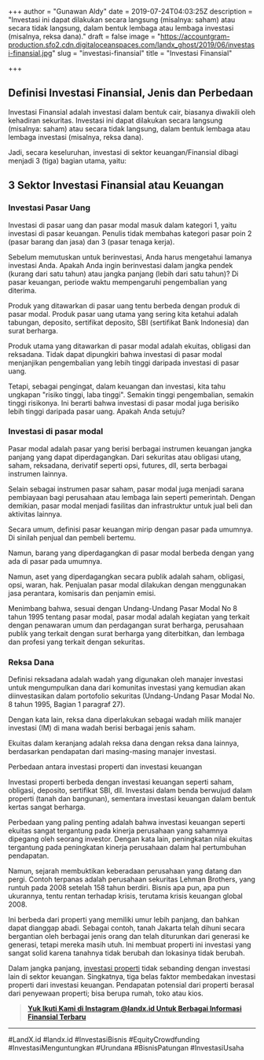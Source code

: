 +++
author = "Gunawan Aldy"
date = 2019-07-24T04:03:25Z
description = "Investasi ini dapat dilakukan secara langsung (misalnya: saham) atau secara tidak langsung, dalam bentuk lembaga atau lembaga investasi (misalnya, reksa dana)."
draft = false
image = "https://accountgram-production.sfo2.cdn.digitaloceanspaces.com/landx_ghost/2019/06/investasi-finansial.jpg"
slug = "investasi-finansial"
title = "Investasi Finansial"

+++


## Definisi Investasi Finansial, Jenis dan Perbedaan

Investasi Finansial adalah investasi dalam bentuk cair, biasanya diwakili oleh kehadiran sekuritas. Investasi ini dapat dilakukan secara langsung (misalnya: saham) atau secara tidak langsung, dalam bentuk lembaga atau lembaga investasi (misalnya, reksa dana).

Jadi, secara keseluruhan, investasi di sektor keuangan/Finansial dibagi menjadi 3 (tiga) bagian utama, yaitu:

## 3 Sektor Investasi Finansial atau Keuangan

### Investasi Pasar Uang

Investasi di pasar uang dan pasar modal masuk dalam kategori 1, yaitu investasi di pasar keuangan. Penulis tidak membahas kategori pasar poin 2 (pasar barang dan jasa) dan 3 (pasar tenaga kerja).

Sebelum memutuskan untuk berinvestasi, Anda harus mengetahui lamanya investasi Anda. Apakah Anda ingin berinvestasi dalam jangka pendek (kurang dari satu tahun) atau jangka panjang (lebih dari satu tahun)? Di pasar keuangan, periode waktu mempengaruhi pengembalian yang diterima.

Produk yang ditawarkan di pasar uang tentu berbeda dengan produk di pasar modal. Produk pasar uang utama yang sering kita ketahui adalah tabungan, deposito, sertifikat deposito, SBI (sertifikat Bank Indonesia) dan surat berharga.

Produk utama yang ditawarkan di pasar modal adalah ekuitas, obligasi dan reksadana. Tidak dapat dipungkiri bahwa investasi di pasar modal menjanjikan pengembalian yang lebih tinggi daripada investasi di pasar uang.

Tetapi, sebagai pengingat, dalam keuangan dan investasi, kita tahu ungkapan "risiko tinggi, laba tinggi". Semakin tinggi pengembalian, semakin tinggi risikonya. Ini berarti bahwa investasi di pasar modal juga berisiko lebih tinggi daripada pasar uang. Apakah Anda setuju?

### Investasi di pasar modal

Pasar modal adalah pasar yang berisi berbagai instrumen keuangan jangka panjang yang dapat diperdagangkan.  Dari sekuritas atau obligasi utang, saham, reksadana, derivatif seperti opsi, futures, dll, serta berbagai instrumen lainnya.

Selain sebagai instrumen pasar saham, pasar modal juga menjadi sarana pembiayaan bagi perusahaan atau lembaga lain seperti pemerintah. Dengan demikian, pasar modal menjadi fasilitas dan infrastruktur untuk jual beli dan aktivitas lainnya.

Secara umum, definisi pasar keuangan mirip dengan pasar pada umumnya. Di sinilah penjual dan pembeli bertemu.

Namun, barang yang diperdagangkan di pasar modal berbeda dengan yang ada di pasar pada umumnya.

Namun, aset yang diperdagangkan secara publik adalah saham, obligasi, opsi, waran, hak. Penjualan pasar modal dilakukan dengan menggunakan jasa perantara, komisaris dan penjamin emisi.

Menimbang bahwa, sesuai dengan Undang-Undang Pasar Modal No 8 tahun 1995 tentang pasar modal, pasar modal adalah kegiatan yang terkait dengan penawaran umum dan perdagangan surat berharga, perusahaan publik yang terkait dengan surat berharga yang diterbitkan, dan lembaga dan profesi yang terkait dengan sekuritas.

### Reksa Dana

Definisi reksadana adalah wadah yang digunakan oleh manajer investasi untuk mengumpulkan dana dari komunitas investasi yang kemudian akan diinvestasikan dalam portofolio sekuritas (Undang-Undang Pasar Modal No. 8 tahun 1995, Bagian 1 paragraf 27).

Dengan kata lain, reksa dana diperlakukan sebagai wadah milik manajer investasi (IM) di mana wadah berisi berbagai jenis saham.

Ekuitas dalam keranjang adalah reksa dana dengan reksa dana lainnya, berdasarkan pendapatan dari masing-masing manajer investasi.

Perbedaan antara investasi properti dan investasi keuangan

Investasi properti berbeda dengan investasi keuangan seperti saham, obligasi, deposito, sertifikat SBI, dll. Investasi dalam benda berwujud dalam properti (tanah dan bangunan), sementara investasi keuangan dalam bentuk kertas sangat berharga.

Perbedaan yang paling penting adalah bahwa investasi keuangan seperti ekuitas sangat tergantung pada kinerja perusahaan yang sahamnya dipegang oleh seorang investor. Dengan kata lain, peningkatan nilai ekuitas tergantung pada peningkatan kinerja perusahaan dalam hal pertumbuhan pendapatan.

Namun, sejarah membuktikan keberadaan perusahaan yang datang dan pergi. Contoh terpanas adalah perusahaan sekuritas Lehman Brothers, yang runtuh pada 2008 setelah 158 tahun berdiri. Bisnis apa pun, apa pun ukurannya, tentu rentan terhadap krisis, terutama krisis keuangan global 2008.

Ini berbeda dari properti yang memiliki umur lebih panjang, dan bahkan dapat dianggap abadi. Sebagai contoh, tanah Jakarta telah dihuni secara bergantian oleh berbagai jenis orang dan telah diturunkan dari generasi ke generasi, tetapi mereka masih utuh. Ini membuat properti ini investasi yang sangat solid karena tanahnya tidak berubah dan lokasinya tidak berubah.

Dalam jangka panjang, [investasi properti](https://landx.id/) tidak sebanding dengan investasi lain di sektor keuangan. Singkatnya, tiga belas faktor membedakan investasi properti dari investasi keuangan. Pendapatan potensial dari properti berasal dari penyewaan properti; bisa berupa rumah, toko atau kios.

> [**Yuk Ikuti Kami di Instagram @landx.id Untuk Berbagai Informasi Finansial Terbaru**](https://instagram.com/landx.id?utm_medium=copy_link)

---

#LandX.id	#landx.id	#InvestasiBisnis	#EquityCrowdfunding	#InvestasiMenguntungkan	#Urundana	#BisnisPatungan	#InvestasiUsaha

